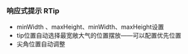 ### 响应式提示 RTip
- minWidth 、maxHeight、minWidth、maxHeight设置
- tip位置自动选择最宽敞大气的位置摆放——可以配置优先位置
- 尖角位置自动调整


